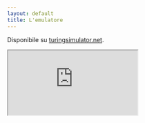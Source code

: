 ```yaml
---
layout: default
title: L'emulatore
---
```


Disponibile su [turingsimulator.net](https://www.turingsimulator.net/).

<iframe
  id="emulator"
  src="https://www.turingsimulator.net/"
>
